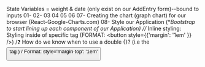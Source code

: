 State Variables = weight & date (only exist on our AddEntry form)--bound to inputs
01-
02-
03
04
05
06
07- Creating the chart (graph chart) for our browser (React-Google-Charts.com)
08- Style our Application (**Bootstrap to start lining up each component of our Application)
    //* Inline styling: Styling inside of specific tag (FORMAT: <button style={{'margin': '1em' }} />)
        /❓ How do we know when to use a double {}? (i.e the <button> tag )
        / Format: style='margin-top': '1em'
        